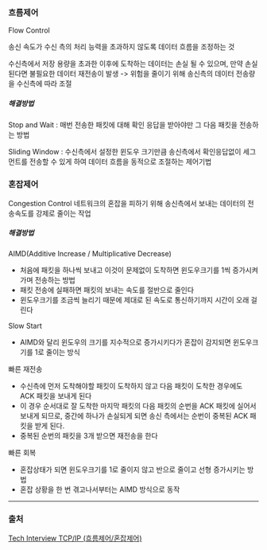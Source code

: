 ### 흐름제어
Flow Control

송신 속도가 수신 측의 처리 능력을 초과하지 않도록 데이터 흐름을 조정하는 것

수신측에서 저장 용량을 초과한 이후에 도착하는 데이터는 손실 될 수 있으며, 만약 손실된다면 불필요한 데이터 재전송이 발생 
-> 위험을 줄이기 위해 송신측의 데이터 전송량을 수신측에 따라 조절

##### 해결방법
Stop and Wait : 매번 전송한 패킷에 대해 확인 응답을 받아야만 그 다음 패킷을 전송하는 방법

Sliding Window : 수신측에서 설정한 윈도우 크기만큼 송신측에서 확인응답없이 세그먼트를 전송할 수 있게 하여 데이터 흐름을 동적으로 조절하는 제어기법

### 혼잡제어
Congestion Control
네트워크의 혼잡을 피하기 위해 송신측에서 보내는 데이터의 전송속도를 강제로 줄이는 작업

##### 해결방법
AIMD(Additive Increase / Multiplicative Decrease) 
- 처음에 패킷을 하나씩 보내고 이것이 문제없이 도착하면 윈도우크기를 1씩 증가시켜가며 전송하는 방법 
- 패킷 전송에 실패하면 패킷의 보내는 속도를 절반으로 줄인다
- 윈도우크기를 조금씩 늘리기 때문에 제대로 된 속도로 통신하기까지 시간이 오래 걸린다

Slow Start
- AIMD와 달리 윈도우의 크기를 지수적으로 증가시키다가 혼잡이 감지되면 윈도우크기를 1로 줄이는 방식

빠른 재전송
- 수신측에 먼저 도착해야할 패킷이 도착하지 않고 다음 패킷이 도착한 경우에도 ACK 패킷을 보내게 된다
- 이 경우 순서대로 잘 도착한 마지막 패킷의 다음 패킷의 순번을 ACK 패킷에 실어서 보내게 되므로, 중간에 하나가 손실되게 되면 송신 측에서는 순번이 중복된 ACK 패킷을 받게 된다. 
- 중복된 순번의 패킷을 3개 받으면 재전송을 한다

빠른 회복 
- 혼잡상태가 되면 윈도우크기를 1로 줄이지 않고 반으로 줄이고 선형 증가시키는 방법
- 혼잡 상황을 한 번 겪고나서부터는 AIMD 방식으로 동작

---
### 출처
[Tech Interview TCP/IP (흐름제어/혼잡제어)](https://gyoogle.dev/blog/computer-science/network/%ED%9D%90%EB%A6%84%EC%A0%9C%EC%96%B4%20&%20%ED%98%BC%EC%9E%A1%EC%A0%9C%EC%96%B4.html)